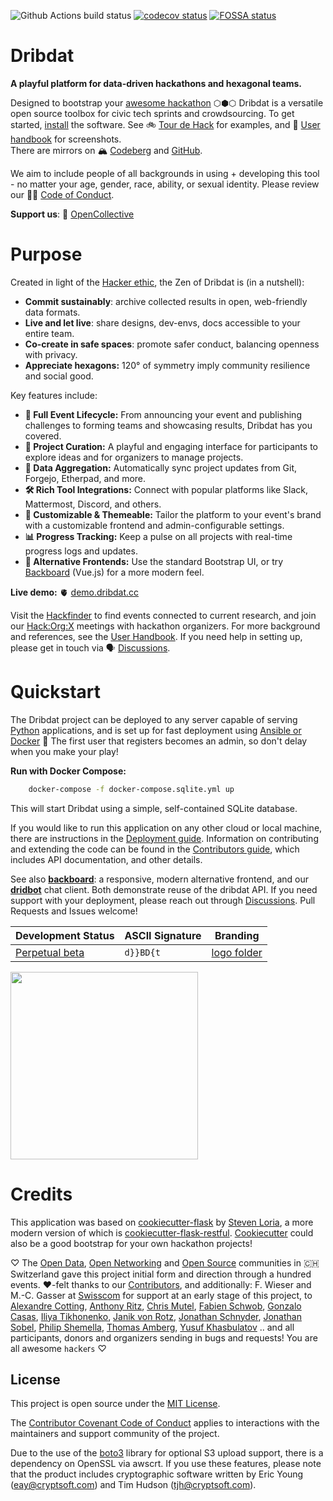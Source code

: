 ![Github Actions build status](https://github.com/dribdat/dribdat/workflows/build/badge.svg)
[![codecov status](https://codecov.io/gh/dribdat/dribdat/branch/main/graph/badge.svg?token=Ccd1vTxRXg)](https://codecov.io/gh/dribdat/dribdat)
[![FOSSA status](https://app.fossa.com/api/projects/git%2Bgithub.com%2Floleg%2Fdribdat.svg?type=shield)](https://app.fossa.com/projects/git%2Bgithub.com%2Floleg%2Fdribdat?ref=badge_shield)

# Dribdat

**A playful platform for data-driven hackathons and hexagonal teams.**

Designed to bootstrap your [awesome hackathon](https://github.com/dribdat/awesome-hackathon) ⬡⬢⬡ Dribdat is a versatile open source toolbox for civic tech sprints and crowdsourcing. To get started, [install](#Quickstart) the software.
See 🚲 [Tour de Hack](https://dribdat.cc/tour) for examples, and 📖 [User handbook](https://dribdat.cc/usage) for screenshots.  
There are mirrors on 🏔️ [Codeberg](https://codeberg.org/dribdat/dribdat) and [GitHub](https://github.com/dribdat/dribdat). 

We aim to include people of all backgrounds in using + developing this tool - no matter your age, gender, race, ability, or sexual identity. Please review our 🏳️‍🌈 [Code of Conduct](CODE_OF_CONDUCT.md).

**Support us**: 🩵 [OpenCollective](https://opencollective.com/dribdat/updates)

# Purpose

Created in light of the [Hacker ethic](https://en.wikipedia.org/wiki/Hacker_ethic), the Zen of Dribdat is (in a nutshell):

- **Commit sustainably**: archive collected results in open, web-friendly data formats.
- **Live and let live**: share designs, dev-envs, docs accessible to your entire team.
- **Co-create in safe spaces**: promote safer conduct, balancing openness with privacy.
- **Appreciate hexagons:** 120° of symmetry imply community resilience and social good.

Key features include:

* **📅 Full Event Lifecycle:** From announcing your event and publishing challenges to forming teams and showcasing results, Dribdat has you covered.
* **🧩 Project Curation:** A playful and engaging interface for participants to explore ideas and for organizers to manage projects.
* **🔄 Data Aggregation:** Automatically sync project updates from Git, Forgejo, Etherpad, and more.
* **🛠️ Rich Tool Integrations:** Connect with popular platforms like Slack, Mattermost, Discord, and others.
* **🎨 Customizable & Themeable:** Tailor the platform to your event's brand with a customizable frontend and admin-configurable settings.
* **📊 Progress Tracking:** Keep a pulse on all projects with real-time progress logs and updates.
* **🚀 Alternative Frontends:** Use the standard Bootstrap UI, or try [Backboard](https://github.com/dribdat/backboard) (Vue.js) for a more modern feel.

**Live demo:** 🫀 [demo.dribdat.cc](https://demo.dribdat.cc/)

Visit the [Hackfinder](https://hackintegration.ch/hackfinder) to find events connected to current research, and join our [Hack:Org:X](https://hackorgx.dribdat.cc) meetings with hackathon organizers.
For more background and references, see the [User Handbook](https://docs.dribdat.cc/usage). If you need help in setting up, please get in touch via 🗣️ [Discussions](https://github.com/orgs/dribdat/discussions).

# Quickstart

The Dribdat project can be deployed to any server capable of serving [Python](https://python.org) applications, and is set up for fast deployment using [Ansible or Docker](https://dribdat.cc/deploy) 
🏀 The first user that registers becomes an admin, so don't delay when you make your play!

**Run with Docker Compose:**

```bash
    docker-compose -f docker-compose.sqlite.yml up
```

This will start Dribdat using a simple, self-contained SQLite database.

If you would like to run this application on any other cloud or local machine, there are instructions in the [Deployment guide](https://docs.dribdat.cc/deploy). Information on contributing and extending the code can be found in the [Contributors guide](https://docs.dribdat.cc/contribute), which includes API documentation, and other details.

See also **[backboard](https://github.com/dribdat/backboard)**: a responsive, modern alternative frontend, and our **[dridbot](https://github.com/dribdat/dridbot)** chat client. Both demonstrate reuse of the dribdat API. If you need support with your deployment, please reach out through [Discussions](https://github.com/orgs/dribdat/discussions). Pull Requests and Issues welcome!

| Development Status | ASCII Signature | Branding |
| --- | --- | --- |
| [Perpetual beta](https://en.wikipedia.org/wiki/Perpetual_beta) |  `d}}BD{t` | [logo folder](dribdat/static/img/logo/) |

<a href="https://opencollective.com/dribdat/donate" target="_blank"><img src="https://opencollective.com/dribdat/donate/button@2x.png?color=blue" width=300 /></a>

# Credits

This application was based on [cookiecutter-flask](https://github.com/sloria/cookiecutter-flask) by [Steven Loria](https://github.com/sloria), a more modern version of which is [cookiecutter-flask-restful](https://github.com/karec/cookiecutter-flask-restful). [Cookiecutter](https://cookiecutter.readthedocs.io/en/stable/README.html#available-templates) could also be a good bootstrap for your own hackathon projects!

♡ The [Open Data](https://opendata.ch), [Open Networking](https://opennetworkinfrastructure.org/) and [Open Source](https://dinacon.ch) communities in 🇨🇭 Switzerland gave this project initial form and direction through a hundred events. ♥-felt thanks to our [Contributors](https://github.com/dribdat/dribdat/graphs/contributors), and additionally: F. Wieser and M.-C. Gasser at [Swisscom](http://swisscom.com) for support at an early stage of this project, to [Alexandre Cotting](https://github.com/Cotting), [Anthony Ritz](https://github.com/RitzAnthony), [Chris Mutel](https://github.com/cmutel), [Fabien Schwob](https://github.com/jibaku), [Gonzalo Casas](https://github.com/gonzalocasas), [Iliya Tikhonenko](https://github.com/vleugelcomplement), [Janik von Rotz](https://janikvonrotz.ch/), [Jonathan Schnyder](https://github.com/jonHESSO), [Jonathan Sobel](https://github.com/JonathanSOBEL), [Philip Shemella](https://github.com/philshem), [Thomas Amberg](https://github.com/tamberg), [Yusuf Khasbulatov](https://github.com/khashashin) .. and all participants, donors and organizers sending in bugs and requests! You are all awesome `h`a`c`k`e`r`s` ♡

## License

This project is open source under the [MIT License](LICENSE).

The [Contributor Covenant Code of Conduct](CODE_OF_CONDUCT.md) applies to interactions with the maintainers and support community of the project.

Due to the use of the [boto3](https://github.com/boto/boto3/) library for optional S3 upload support, there is a dependency on OpenSSL via awscrt. If you use these features, please note that the product includes cryptographic software written by Eric Young (eay@cryptsoft.com) and Tim Hudson (tjh@cryptsoft.com).
